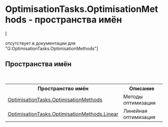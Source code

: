 # OptimisationTasks.OptimisationMethods - пространства имён
 

\[<summary> отсутствует в документации для "G:OptimisationTasks.OptimisationMethods"\]


## Пространства имён
&nbsp;<table><tr><th>Пространство имён</th><th>Описание</th></tr><tr><td><a href="N_OptimisationTasks_OptimisationMethods">OptimisationTasks.OptimisationMethods</a></td><td>
Методы оптимизации</td></tr><tr><td><a href="N_OptimisationTasks_OptimisationMethods_Linear">OptimisationTasks.OptimisationMethods.Linear</a></td><td>
Линейная оптимизация</td></tr></table>&nbsp;
